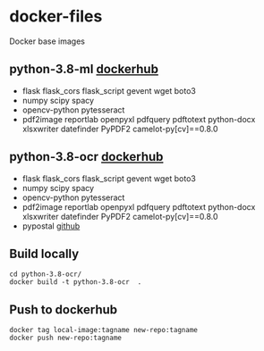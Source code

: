 # docker-files
Docker base images

## python-3.8-ml [dockerhub](https://hub.docker.com/r/ashokpant/python-3.8-ml)

* flask flask_cors flask_script gevent wget boto3
* numpy scipy spacy
* opencv-python pytesseract
* pdf2image reportlab  openpyxl pdfquery pdftotext python-docx xlsxwriter datefinder PyPDF2 camelot-py[cv]==0.8.0

## python-3.8-ocr [dockerhub](https://hub.docker.com/r/ashokpant/python-3.8-ocr)

* flask flask_cors flask_script gevent wget boto3
* numpy scipy spacy
* opencv-python pytesseract
* pdf2image reportlab  openpyxl pdfquery pdftotext python-docx xlsxwriter datefinder PyPDF2 camelot-py[cv]==0.8.0
* pypostal [github](https://github.com/openvenues/pypostal)

## Build locally
```
cd python-3.8-ocr/
docker build -t python-3.8-ocr  .
```
## Push to dockerhub
```
docker tag local-image:tagname new-repo:tagname
docker push new-repo:tagname
```